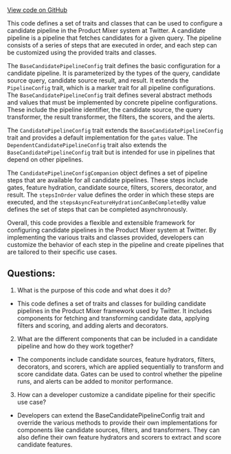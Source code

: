 [View code on GitHub](https://github.com/misbahsy/the-algorithm/product-mixer/core/src/main/scala/com/twitter/product_mixer/core/pipeline/candidate/CandidatePipelineConfig.scala)

This code defines a set of traits and classes that can be used to configure a candidate pipeline in the Product Mixer system at Twitter. A candidate pipeline is a pipeline that fetches candidates for a given query. The pipeline consists of a series of steps that are executed in order, and each step can be customized using the provided traits and classes.

The `BaseCandidatePipelineConfig` trait defines the basic configuration for a candidate pipeline. It is parameterized by the types of the query, candidate source query, candidate source result, and result. It extends the `PipelineConfig` trait, which is a marker trait for all pipeline configurations. The `BaseCandidatePipelineConfig` trait defines several abstract methods and values that must be implemented by concrete pipeline configurations. These include the pipeline identifier, the candidate source, the query transformer, the result transformer, the filters, the scorers, and the alerts.

The `CandidatePipelineConfig` trait extends the `BaseCandidatePipelineConfig` trait and provides a default implementation for the `gates` value. The `DependentCandidatePipelineConfig` trait also extends the `BaseCandidatePipelineConfig` trait but is intended for use in pipelines that depend on other pipelines.

The `CandidatePipelineConfigCompanion` object defines a set of pipeline steps that are available for all candidate pipelines. These steps include gates, feature hydration, candidate source, filters, scorers, decorator, and result. The `stepsInOrder` value defines the order in which these steps are executed, and the `stepsAsyncFeatureHydrationCanBeCompletedBy` value defines the set of steps that can be completed asynchronously.

Overall, this code provides a flexible and extensible framework for configuring candidate pipelines in the Product Mixer system at Twitter. By implementing the various traits and classes provided, developers can customize the behavior of each step in the pipeline and create pipelines that are tailored to their specific use cases.
## Questions: 
 1. What is the purpose of this code and what does it do?
- This code defines a set of traits and classes for building candidate pipelines in the Product Mixer framework used by Twitter. It includes components for fetching and transforming candidate data, applying filters and scoring, and adding alerts and decorators.

2. What are the different components that can be included in a candidate pipeline and how do they work together?
- The components include candidate sources, feature hydrators, filters, decorators, and scorers, which are applied sequentially to transform and score candidate data. Gates can be used to control whether the pipeline runs, and alerts can be added to monitor performance.

3. How can a developer customize a candidate pipeline for their specific use case?
- Developers can extend the BaseCandidatePipelineConfig trait and override the various methods to provide their own implementations for components like candidate sources, filters, and transformers. They can also define their own feature hydrators and scorers to extract and score candidate features.